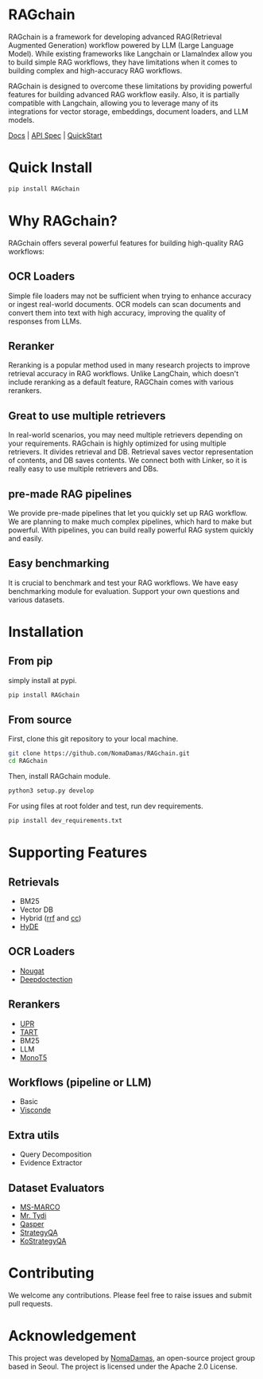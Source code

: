 # RAGchain

RAGchain is a framework for developing advanced RAG(Retrieval Augmented Generation) workflow powered by LLM (Large Language Model).
While existing frameworks like Langchain or LlamaIndex allow you to build simple RAG workflows, they have limitations when it comes to building complex and high-accuracy RAG workflows.

RAGchain is designed to overcome these limitations by providing powerful features for building advanced RAG workflow easily.
Also, it is partially compatible with Langchain, allowing you to leverage many of its integrations for vector storage,
embeddings, document loaders, and LLM models.

[Docs](https://nomadamas.gitbook.io/ragchain-docs/) | [API Spec](https://nomadamas.github.io/RAGchain) | [QuickStart](https://nomadamas.gitbook.io/ragchain-docs/quick-start)

# Quick Install
```bash
pip install RAGchain
```

# Why RAGchain?
RAGchain offers several powerful features for building high-quality RAG workflows:

## OCR Loaders
Simple file loaders may not be sufficient when trying to enhance accuracy or ingest real-world documents. OCR models can scan documents and convert them into text with high accuracy, improving the quality of responses from LLMs.

## Reranker
Reranking is a popular method used in many research projects to improve retrieval accuracy in RAG workflows. Unlike LangChain, which doesn't include reranking as a default feature, RAGChain comes with various rerankers.

## Great to use multiple retrievers
In real-world scenarios, you may need multiple retrievers depending on your requirements. RAGchain is highly optimized for using multiple retrievers. It divides retrieval and DB. Retrieval saves vector representation of contents, and DB saves contents. We connect both with Linker, so it is really easy to use multiple retrievers and DBs.

## pre-made RAG pipelines
We provide pre-made pipelines that let you quickly set up RAG workflow. We are planning to make much complex pipelines, which hard to make but powerful. With pipelines, you can build really powerful RAG system quickly and easily. 

## Easy benchmarking

It is crucial to benchmark and test your RAG workflows. We have easy benchmarking module for evaluation. Support your
own questions and various datasets.


# Installation
## From pip

simply install at pypi.

```bash
pip install RAGchain
```

## From source
First, clone this git repository to your local machine.

```bash
git clone https://github.com/NomaDamas/RAGchain.git
cd RAGchain
```

Then, install RAGchain module.
```bash
python3 setup.py develop
```

For using files at root folder and test, run dev requirements.
```bash
pip install dev_requirements.txt
```

# Supporting Features
## Retrievals
- BM25
- Vector DB
- Hybrid ([rrf](https://www.elastic.co/guide/en/elasticsearch/reference/current/rrf.html) and [cc](https://arxiv.org/abs/2210.11934))
- [HyDE](https://arxiv.org/abs/2212.10496)

## OCR Loaders

- [Nougat](https://github.com/facebookresearch/nougat)
- [Deepdoctection](https://github.com/deepdoctection/deepdoctection)

## Rerankers
- [UPR](https://github.com/DevSinghSachan/unsupervised-passage-reranking)
- [TART](https://github.com/facebookresearch/tart)
- BM25
- LLM
- [MonoT5](https://huggingface.co/castorini/monot5-3b-msmarco-10k)

## Workflows (pipeline or LLM)
- Basic
- [Visconde](https://arxiv.org/abs/2212.09656)

## Extra utils
- Query Decomposition
- Evidence Extractor

## Dataset Evaluators

- [MS-MARCO](https://paperswithcode.com/dataset/ms-marco)
- [Mr. Tydi](https://arxiv.org/abs/2108.08787)
- [Qasper](https://paperswithcode.com/dataset/qasper)
- [StrategyQA](https://allenai.org/data/strategyqa)
- [KoStrategyQA](https://huggingface.co/datasets/NomaDamas/Ko-StrategyQA)

# Contributing
We welcome any contributions. Please feel free to raise issues and submit pull requests.

# Acknowledgement
This project was developed by [NomaDamas](https://github.com/NomaDamas), an open-source project group based in Seoul. The project is licensed under the Apache 2.0 License.
